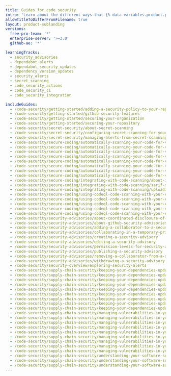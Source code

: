 ```yaml
---
title: Guides for code security
intro: 'Learn about the different ways that {% data variables.product.product_name %} can help you improve your code''s security.'
allowTitleToDifferFromFilename: true
layout: product-sublanding
versions:
  free-pro-team: '*'
  enterprise-server: '>=3.0'
  github-ae: '*'

learningTracks:
  - security_advisories
  - dependabot_alerts
  - dependabot_security_updates
  - dependency_version_updates
  - security_alerts
  - secret_scanning
  - code_security_actions
  - code_security_ci
  - code_security_integration

includeGuides:
  - /code-security/getting-started/adding-a-security-policy-to-your-repository
  - /code-security/getting-started/github-security-features
  - /code-security/getting-started/securing-your-organization
  - /code-security/getting-started/securing-your-repository
  - /code-security/secret-security/about-secret-scanning
  - /code-security/secret-security/configuring-secret-scanning-for-your-repositories
  - /code-security/secret-security/managing-alerts-from-secret-scanning
  - /code-security/secure-coding/automatically-scanning-your-code-for-vulnerabilities-and-errors/about-code-scanning
  - /code-security/secure-coding/automatically-scanning-your-code-for-vulnerabilities-and-errors/configuring-code-scanning
  - /code-security/secure-coding/automatically-scanning-your-code-for-vulnerabilities-and-errors/configuring-the-codeql-workflow-for-compiled-languages
  - /code-security/secure-coding/automatically-scanning-your-code-for-vulnerabilities-and-errors/managing-code-scanning-alerts-for-your-repository
  - /code-security/secure-coding/automatically-scanning-your-code-for-vulnerabilities-and-errors/running-codeql-code-scanning-in-a-container
  - /code-security/secure-coding/automatically-scanning-your-code-for-vulnerabilities-and-errors/setting-up-code-scanning-for-a-repository
  - /code-security/secure-coding/automatically-scanning-your-code-for-vulnerabilities-and-errors/triaging-code-scanning-alerts-in-pull-requests
  - /code-security/secure-coding/automatically-scanning-your-code-for-vulnerabilities-and-errors/troubleshooting-the-codeql-workflow
  - /code-security/secure-coding/integrating-with-code-scanning/about-integration-with-code-scanning
  - /code-security/secure-coding/integrating-with-code-scanning/sarif-support-for-code-scanning
  - /code-security/secure-coding/integrating-with-code-scanning/uploading-a-sarif-file-to-github
  - /code-security/secure-coding/using-codeql-code-scanning-with-your-existing-ci-system/about-codeql-code-scanning-in-your-ci-system
  - /code-security/secure-coding/using-codeql-code-scanning-with-your-existing-ci-system/configuring-codeql-runner-in-your-ci-system
  - /code-security/secure-coding/using-codeql-code-scanning-with-your-existing-ci-system/running-codeql-cli-in-your-ci-system
  - /code-security/secure-coding/using-codeql-code-scanning-with-your-existing-ci-system/running-codeql-runner-in-your-ci-system
  - /code-security/secure-coding/using-codeql-code-scanning-with-your-existing-ci-system/troubleshooting-codeql-runner-in-your-ci-system
  - /code-security/security-advisories/about-coordinated-disclosure-of-security-vulnerabilities
  - /code-security/security-advisories/about-github-security-advisories
  - /code-security/security-advisories/adding-a-collaborator-to-a-security-advisory
  - /code-security/security-advisories/collaborating-in-a-temporary-private-fork-to-resolve-a-security-vulnerability
  - /code-security/security-advisories/creating-a-security-advisory
  - /code-security/security-advisories/editing-a-security-advisory
  - /code-security/security-advisories/permission-levels-for-security-advisories
  - /code-security/security-advisories/publishing-a-security-advisory
  - /code-security/security-advisories/removing-a-collaborator-from-a-security-advisory
  - /code-security/security-advisories/withdrawing-a-security-advisory
  - /code-security/security-overview/exploring-security-alerts
  - /code-security/supply-chain-security/keeping-your-dependencies-updated-automatically/about-dependabot-version-updates
  - /code-security/supply-chain-security/keeping-your-dependencies-updated-automatically/configuration-options-for-dependency-updates
  - /code-security/supply-chain-security/keeping-your-dependencies-updated-automatically/customizing-dependency-updates
  - /code-security/supply-chain-security/keeping-your-dependencies-updated-automatically/enabling-and-disabling-version-updates
  - /code-security/supply-chain-security/keeping-your-dependencies-updated-automatically/keeping-your-actions-up-to-date-with-dependabot
  - /code-security/supply-chain-security/keeping-your-dependencies-updated-automatically/listing-dependencies-configured-for-version-updates
  - /code-security/supply-chain-security/keeping-your-dependencies-updated-automatically/managing-encrypted-secrets-for-dependabot
  - /code-security/supply-chain-security/keeping-your-dependencies-updated-automatically/managing-pull-requests-for-dependency-updates
  - /code-security/supply-chain-security/keeping-your-dependencies-updated-automatically/upgrading-from-dependabotcom-to-github-native-dependabot
  - /code-security/supply-chain-security/managing-vulnerabilities-in-your-projects-dependencies/about-alerts-for-vulnerable-dependencies
  - /code-security/supply-chain-security/managing-vulnerabilities-in-your-projects-dependencies/about-dependabot-security-updates
  - /code-security/supply-chain-security/managing-vulnerabilities-in-your-projects-dependencies/about-managing-vulnerable-dependencies
  - /code-security/supply-chain-security/managing-vulnerabilities-in-your-projects-dependencies/browsing-security-vulnerabilities-in-the-github-advisory-database
  - /code-security/supply-chain-security/managing-vulnerabilities-in-your-projects-dependencies/configuring-dependabot-security-updates
  - /code-security/supply-chain-security/managing-vulnerabilities-in-your-projects-dependencies/configuring-notifications-for-vulnerable-dependencies
  - /code-security/supply-chain-security/managing-vulnerabilities-in-your-projects-dependencies/troubleshooting-dependabot-errors
  - /code-security/supply-chain-security/managing-vulnerabilities-in-your-projects-dependencies/troubleshooting-the-detection-of-vulnerable-dependencies
  - /code-security/supply-chain-security/managing-vulnerabilities-in-your-projects-dependencies/viewing-and-updating-vulnerable-dependencies-in-your-repository
  - /code-security/supply-chain-security/understanding-your-software-supply-chain/about-dependency-review
  - /code-security/supply-chain-security/understanding-your-software-supply-chain/about-the-dependency-graph
  - /code-security/supply-chain-security/understanding-your-software-supply-chain/exploring-the-dependencies-of-a-repository
---
```

